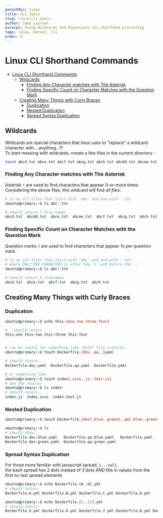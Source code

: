 ```yaml
---
parentDir: linux
title: CLI Tools
slug: linux/cli-tools
author: Jake Laursen
excerpt: Using Wildcards and Expansions for shorthand processing
tags: linux, kernel, cli
order: 8
---
```


# Linux CLI Shorthand Commands
- [Linux CLI Shorthand Commands](#linux-cli-shorthand-commands)
  - [Wildcards](#wildcards)
    - [Finding Any Character matches with The Asterisk](#finding-any-character-matches-with-the-asterisk)
    - [Finding Specific Count on Character Matches with the Question Mark](#finding-specific-count-on-character-matches-with-the-question-mark)
  - [Creating Many Things with Curly Braces](#creating-many-things-with-curly-braces)
    - [Duplication](#duplication)
    - [Nested Duplication](#nested-duplication)
    - [Spread Syntax Duplication](#spread-syntax-duplication)
## Wildcards
Wildcards are special characters that linux uses to "replace" a wildcard character with....anything...?!  
To start messing with wildcards, create a few files in the current directory -
```bash
touch abcd.txt abce.txt abcf.txt abcg.txt abch.txt abcdd.txt abcee.txt
```


### Finding Any Character matches with The Asterisk
Asterisk `*` are used to find characters that appear 0-or-more times.  
Considering the above files, this wildcard will find _all files_:

```bash  
# ls on all files that start with 'abc' and end with '.txt'
ubuntu@primary:~$ ls abc*.txt

# should return 7 file names
abcd.txt  abcdd.txt  abce.txt  abcee.txt  abcf.txt  abcg.txt  abch.txt
```
### Finding Specific Count on Character Matches with the Question Mark
Question marks `?` are used to find characters that appear 1x per question mark.  

```bash  
# ls on all files that start with 'abc' and end with '.txt'
# where ONLY ONE CHARACTER is after the 'c' and before the '.'
ubuntu@primary:~$ ls abc?.txt

# should return 5 filenames
abcd.txt  abce.txt  abcf.txt  abcg.txt  abch.txt
```  

## Creating Many Things with Curly Braces
### Duplication
```bash
ubuntu@primary:~$ echo this-{one,two,three,four}

#...should return
this-one this-two this-three this-four


# can be useful for something like "bulk" file creation
ubuntu@primary:~$ touch Dockerfile.{dev.,qa.,}yaml

# should return...
Dockerfile.dev.yaml  Dockerfile.qa.yaml  Dockerfile.yaml

# or something like
ubuntu@primary:~$ touch index{.scss,.js,.test.js}
# see the results
ubuntu@primary:~$ ls index*
# should return...
index.js  index.scss  index.test.js

```

### Nested Duplication
```bash
ubuntu@primary:~$ touch Dockerfile.{dev{.blue,.green}.,qa{.blue,.green}.,}yaml

ubuntu@primary:~$ ls 
# should show...
Dockerfile.dev.blue.yaml   Dockerfile.qa.blue.yaml   Dockerfile.yaml
Dockerfile.dev.green.yaml  Dockerfile.qa.green.yaml
```

### Spread Syntax Duplication
For those more familiar with javascript spread, `{...val}`,  
the bash spread has 2 dots instead of 3 dots AND fills in values from the first-to-last spread elements
```bash
ubuntu@primary:~$ echo Dockerfile.{A..D}.yml
# should return 
Dockerfile.A.yml Dockerfile.B.yml Dockerfile.C.yml Dockerfile.D.yml

ubuntu@primary:~$ echo Dockerfile.{5..12}.yml
# should return
Dockerfile.5.yml Dockerfile.6.yml Dockerfile.7.yml Dockerfile.8.yml Dockerfile.9.yml Dockerfile.10.yml Dockerfile.11.yml Dockerfile.12.yml
```